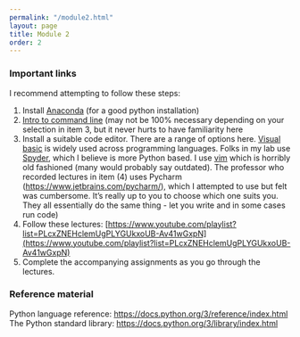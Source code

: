 ```yaml
---
permalink: "/module2.html"
layout: page
title: Module 2
order: 2
---
```


### Important links

I recommend attempting to follow these steps:

1. Install [Anaconda](https://www.anaconda.com/products/distribution) (for a good python installation)
2. [Intro to command line](https://tutorial.djangogirls.org/en/intro_to_command_line/) (may not be 100% necessary depending on your selection in item 3, but it never hurts to have familiarity here
3. Install a suitable code editor. There are a range of options here. [Visual basic](https://code.visualstudio.com) is widely used across programming languages. Folks in my lab use [Spyder](https://www.spyder-ide.org), which I believe is more Python based. I use [vim](https://www.vim.or) which is horribly old fashioned (many would probably say outdated). The professor who recorded lectures in item (4) uses Pycharm (https://www.jetbrains.com/pycharm/), which I attempted to use but felt was cumbersome. It’s really up to you to choose which one suits you. They all essentially do the same thing - let you write and in some cases run code)
4. Follow these lectures: [https://www.youtube.com/playlist?list=PLcxZNEHclemUgPLYGUkxoUB-Av41wGxpN](https://www.youtube.com/playlist?list=PLcxZNEHclemUgPLYGUkxoUB-Av41wGxpN) 
5. Complete the accompanying assignments as you go through the lectures.

### Reference material

Python language reference: https://docs.python.org/3/reference/index.html
The Python standard library: https://docs.python.org/3/library/index.html 

